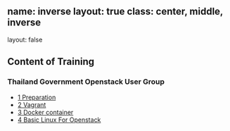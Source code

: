 name: inverse
layout: true
class: center, middle, inverse
---
layout: false
## Content of Training
### Thailand Government Openstack User Group
- [1 Preparation](./prepare/index.html)
- [2 Vagrant](./vagrant/index.html)
- [3 Docker container](./docker/index.html)
- [4 Basic Linux For Openstack](./linux/index.html)
